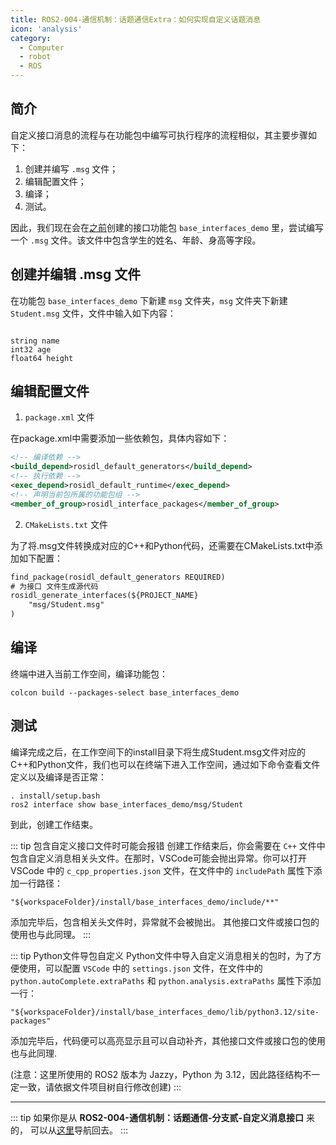 ```yaml
---
title: ROS2-004-通信机制：话题通信Extra：如何实现自定义话题消息 
icon: 'analysis'
category:
  - Computer
  - robot
  - ROS
---
```


## 简介

自定义接口消息的流程与在功能包中编写可执行程序的流程相似，其主要步骤如下：

1. 创建并编写 `.msg` 文件；
2. 编辑配置文件；
3. 编译；
4. 测试。

因此，我们现在会在[之前](./2024_09_19_002.md#准备工作)创建的接口功能包 `base_interfaces_demo` 里，尝试编写一个 `.msg` 文件。该文件中包含学生的姓名、年龄、身高等字段。

## 创建并编辑 .msg 文件

在功能包 `base_interfaces_demo` 下新建 `msg` 文件夹，`msg` 文件夹下新建 `Student.msg` 文件，文件中输入如下内容：

```msg

string name
int32 age
float64 height

```

## 编辑配置文件

1. `package.xml` 文件

在package.xml中需要添加一些依赖包，具体内容如下：

```xml
<!-- 编译依赖 -->
<build_depend>rosidl_default_generators</build_depend>
<!-- 执行依赖 -->
<exec_depend>rosidl_default_runtime</exec_depend>
<!-- 声明当前包所属的功能包组 -->
<member_of_group>rosidl_interface_packages</member_of_group>
```

2. `CMakeLists.txt` 文件

为了将.msg文件转换成对应的C++和Python代码，还需要在CMakeLists.txt中添加如下配置：

```txt
find_package(rosidl_default_generators REQUIRED)
# 为接口 文件生成源代码
rosidl_generate_interfaces(${PROJECT_NAME}
    "msg/Student.msg"
) 
```

## 编译

终端中进入当前工作空间，编译功能包：

```shell
colcon build --packages-select base_interfaces_demo
```

## 测试

编译完成之后，在工作空间下的install目录下将生成Student.msg文件对应的C++和Python文件，我们也可以在终端下进入工作空间，通过如下命令查看文件定义以及编译是否正常：

```shell
. install/setup.bash
ros2 interface show base_interfaces_demo/msg/Student
```

到此，创建工作结束。

::: tip 包含自定义接口文件时可能会报错
创建工作结束后，你会需要在 `C++` 文件中包含自定义消息相关头文件。在那时，VSCode可能会抛出异常。你可以打开 VSCode 中的 `c_cpp_properties.json` 文件，在文件中的 `includePath` 属性下添加一行路径：

`"${workspaceFolder}/install/base_interfaces_demo/include/**"`

添加完毕后，包含相关头文件时，异常就不会被抛出。
其他接口文件或接口包的使用也与此同理。
:::

::: tip Python文件导包自定义
Python文件中导入自定义消息相关的包时，为了方便使用，可以配置 `VSCode` 中的 `settings.json` 文件，在文件中的 `python.autoComplete.extraPaths` 和 `python.analysis.extraPaths` 属性下添加一行：

`"${workspaceFolder}/install/base_interfaces_demo/lib/python3.12/site-packages"`

添加完毕后，代码便可以高亮显示且可以自动补齐，其他接口文件或接口包的使用也与此同理.

(注意：这里所使用的 ROS2 版本为 Jazzy，Python 为 3.12，因此路径结构不一定一致，请依据文件项目树自行修改创建)
:::

---

::: tip
如果你是从 **ROS2-004-通信机制：话题通信-分支贰-自定义消息接口** 来的， 可以从[这里](./2024_09_25_002.md#自定义消息接口文件)导航回去。
:::
